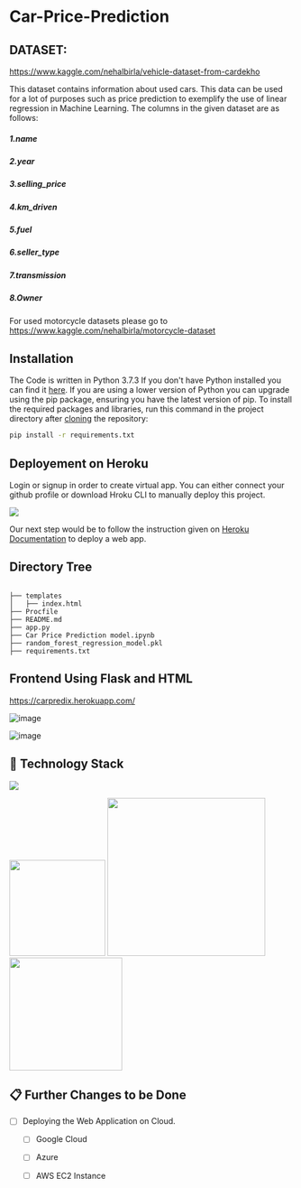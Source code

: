 # Car-Price-Prediction

## DATASET:
https://www.kaggle.com/nehalbirla/vehicle-dataset-from-cardekho

This dataset contains information about used cars.
This data can be used for a lot of purposes such as price prediction to exemplify the use of linear regression in Machine Learning.
The columns in the given dataset are as follows:

##### 1.name
##### 2.year
##### 3.selling_price
##### 4.km_driven
##### 5.fuel
##### 6.seller_type
##### 7.transmission
##### 8.Owner

For used motorcycle datasets please go to https://www.kaggle.com/nehalbirla/motorcycle-dataset


## Installation
The Code is written in Python 3.7.3 If you don't have Python installed you can find it [here](https://www.python.org/downloads/). If you are using a lower version of Python you can upgrade using the pip package, ensuring you have the latest version of pip. To install the required packages and libraries, run this command in the project directory after [cloning](https://www.howtogeek.com/451360/how-to-clone-a-github-repository/) the repository:
```bash
pip install -r requirements.txt
```


## Deployement on Heroku
Login or signup in order to create virtual app. You can either connect your github profile or download Hroku CLI to manually deploy this project.

[![](https://i.imgur.com/dKmlpqX.png)](https://heroku.com)

Our next step would be to follow the instruction given on [Heroku Documentation](https://devcenter.heroku.com/articles/getting-started-with-python) to deploy a web app.

## Directory Tree 
```

├── templates
│   ├── index.html
├── Procfile
├── README.md
├── app.py
├── Car Price Prediction model.ipynb
├── random_forest_regression_model.pkl
├── requirements.txt
```

## Frontend Using Flask and HTML

https://carpredix.herokuapp.com/

![image](https://user-images.githubusercontent.com/75041273/125003619-36326580-e075-11eb-92f2-ffb8ff49e9d0.png)

![image](https://user-images.githubusercontent.com/75041273/125003576-1f8c0e80-e075-11eb-87e3-46445e03c34f.png)



## 🏁 Technology Stack

![](https://forthebadge.com/images/badges/made-with-python.svg)

[<img target="_blank" src="https://flask.palletsprojects.com/en/1.1.x/_images/flask-logo.png" width=170>](https://flask.palletsprojects.com/en/1.1.x/) [<img target="_blank" src="https://number1.co.za/wp-content/uploads/2017/10/gunicorn_logo-300x85.png" width=280>](https://gunicorn.org) [<img target="_blank" src="https://scikit-learn.org/stable/_static/scikit-learn-logo-small.png" width=200>](https://scikit-learn.org/stable/) 

## 📋 Further Changes to be Done

- [ ] Deploying the Web Application on Cloud.
     - [ ] Google Cloud 
     - [ ] Azure
     - [ ] AWS EC2 Instance


